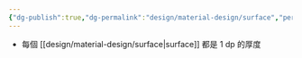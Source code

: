 ```yaml
---
{"dg-publish":true,"dg-permalink":"design/material-design/surface","permalink":"/design/material-design/surface/","title":"surface"}
---
```


- 每個 [[design/material-design/surface\|surface]] 都是 1 dp 的厚度